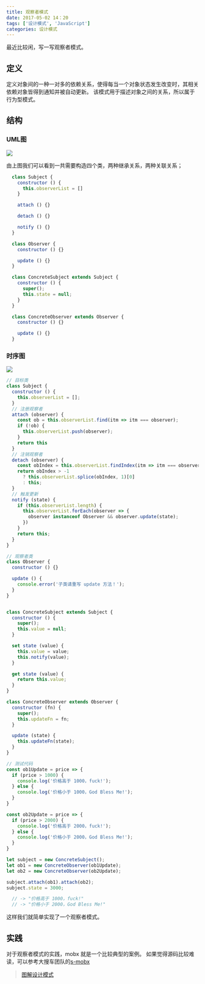 ```yaml
---
title: 观察者模式
date: 2017-05-02 14：20
tags: ['设计模式', 'JavaScript']
categories: 设计模式
---
```


最近比较闲，写一写观察者模式。

<!-- more -->

## 定义

定义对象间的一种一对多的依赖关系，使得每当一个对象状态发生改变时，其相关依赖对象皆得到通知并被自动更新。
该模式用于描述对象之间的关系，所以属于行为型模式。

## 结构

### UML图

![](https://design-patterns.readthedocs.io/zh_CN/latest/_images/Obeserver.jpg)

由上图我们可以看到一共需要构造四个类，两种继承关系，两种关联关系；

```javascript
  class Subject {
    constructor () {
      this.observerList = []
    }

    attach () {}

    detach () {}

    notify () {}
  }

  class Observer {
    constructor () {}

    update () {}
  }

  class ConcreteSubject extends Subject {
    constructor () {
      super();
      this.state = null;
    }
  }

  class ConcreteObserver extends Observer {
    constructor () {}

    update () {}
  }
```

### 时序图

![](https://design-patterns.readthedocs.io/zh_CN/latest/_images/seq_Obeserver.jpg)

```javascript
// 目标类
class Subject {
  constructor () {
    this.observerList = [];
  }
  // 注册观察者
  attach (observer) {
    const ob = this.observerList.find(itm => itm === observer);
    if (!ob) {
      this.observerList.push(observer);
    }
    return this
  }
  // 注销观察者
  detach (observer) {
    const obIndex = this.observerList.findIndex(itm => itm === observer);
    return obIndex > -1
      ? this.observerList.splice(obIndex, 1)[0]
      : this;
  }
  // 触发更新
  notify (state) {
    if (this.observerList.length) {
      this.observerList.forEach(observer => {
        observer instanceof Observer && observer.update(state);
      })
    }
    return this;
  }
}

// 观察者类
class Observer {
  constructor () {}

  update () {
    console.error('子类请重写 update 方法！');
  }
}


class ConcreteSubject extends Subject {
  constructor () {
    super();
    this.value = null;
  }

  set state (value) {
    this.value = value;
    this.notify(value);
  }

  get state (value) {
    return this.value;
  }
}

class ConcreteObserver extends Observer {
  constructor (fn) {
    super();
    this.updateFn = fn;
  }

  update (state) {
    this.updateFn(state);
  }
}

// 测试代码
const ob1Update = price => {
  if (price > 1000) {
    console.log('价格高于 1000，fuck!');
  } else {
    console.log('价格小于 1000，God Bless Me!');
  }
}

const ob2Update = price => {
  if (price > 2000) {
    console.log('价格高于 2000，fuck!');
  } else {
    console.log('价格小于 2000，God Bless Me!');
  }
}

let subject = new ConcreteSubject();
let ob1 = new ConcreteObserver(ob1Update);
let ob2 = new ConcreteObserver(ob2Update);

subject.attach(ob1).attach(ob2);
subject.state = 3000;

  // -> "价格高于 1000，fuck!"
  // -> "价格小于 2000，God Bless Me!"
```

这样我们就简单实现了一个观察者模式。

## 实践
对于观察者模式的实践，mobx 就是一个比较典型的案例。
如果觉得源码比较难读，可以参考大搜车团队的[s-mobx](https://blog.souche.com/ru-he-zi-ji-shi-xian-yi-ge-mobx/)

> [图解设计模式](https://design-patterns.readthedocs.io/zh_CN/latest/behavioral_patterns/observer.html)
